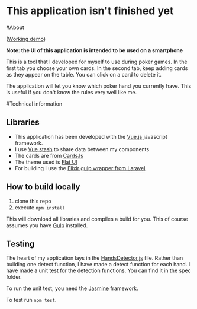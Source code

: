 # This application isn't finished yet

#About

([Working demo](https://sb7.nl/poker))

**Note: the UI of this application is intended to be used on a smartphone**

This is a tool that I developed for myself to use during poker games. In the first tab you choose your own cards. In the second tab, keep adding cards as they appear on the table. You can click on a card to delete it. 

The application will let you know which poker hand you currently have. This is useful if you don't know the rules very well like me.

#Technical information

## Libraries
* This application has been developed with the [Vue.js](https://vuejs.org/) javascript framework.
* I use [Vue stash](https://github.com/cklmercer/vue-stash) to share data between my components
* The cards are from [CardsJs](https://github.com/richardschneider/cardsJS/)
* The theme used is [Flat UI](https://designmodo.github.io/Flat-UI/)
* For building I use the [Elixir gulp wrapper from Laravel](https://github.com/laravel/elixir)

## How to build locally

1. clone this repo
2. execute `npm install`

This will download all libraries and compiles a build for you. This of course assumes you have [Gulp](http://gulpjs.com/) installed.

## Testing

The heart of my application lays in the [HandsDetector.js](https://github.com/stevenbraham/poker-hands/blob/master/source/js/lib/HandsDetector.js) file. Rather than building one detect function, I have made a detect function for each hand. I have made a unit test for the detection functions. You can find it in the spec folder. 

To run the unit test, you need the [Jasmine](https://jasmine.github.io/) framework.

To test run `npm test`.